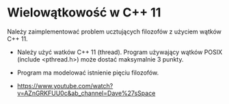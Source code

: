 # Wielowątkowość w C++ 11
Należy zaimplementować problem ucztujących filozofów z użyciem wątków C++ 11.
- Należy użyć watków C++ 11 (thread). Program używający wątków POSIX (include <pthread.h>) może dostać maksymalnie 3 punkty.
- Program ma modelować istnienie pięciu filozofów.

- https://www.youtube.com/watch?v=AZnGRKFUU0c&ab_channel=Dave%27sSpace
